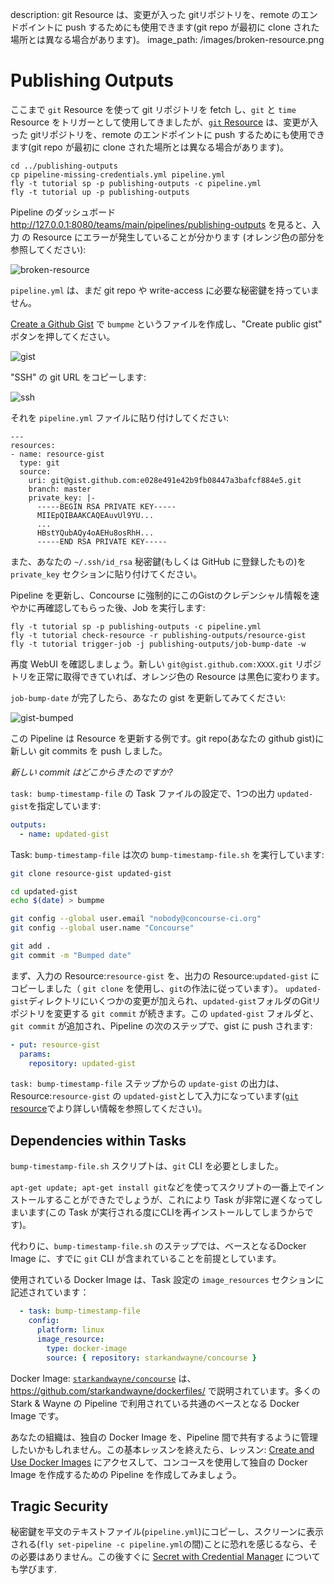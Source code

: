 description: git Resource は、変更が入った gitリポジトリを、remote のエンドポイントに push するためにも使用できます(git repo が最初に clone された場所とは異なる場合があります)。
image_path: /images/broken-resource.png

# Publishing Outputs

ここまで `git` Resource を使って git リポジトリを fetch し、`git` と `time` Resource をトリガーとして使用してきましたが、[`git` Resource](https://github.com/concourse/git-resource) は、変更が入った gitリポジトリを、remote のエンドポイントに push するためにも使用できます(git repo が最初に clone された場所とは異なる場合があります)。

```
cd ../publishing-outputs
cp pipeline-missing-credentials.yml pipeline.yml
fly -t tutorial sp -p publishing-outputs -c pipeline.yml
fly -t tutorial up -p publishing-outputs
```

Pipeline のダッシュボード http://127.0.0.1:8080/teams/main/pipelines/publishing-outputs を見ると、入力 の Resource にエラーが発生していることが分かります (オレンジ色の部分を参照してください):

![broken-resource](/images/broken-resource.png)

`pipeline.yml` は、まだ git repo や write-access に必要な秘密鍵を持っていません。

[Create a Github Gist](https://gist.github.com/) で `bumpme` というファイルを作成し、"Create public gist" ボタンを押してください。

![gist](/images/gist.png)

"SSH" の git URL をコピーします:

![ssh](/images/ssh.png)

それを `pipeline.yml` ファイルに貼り付けしてください:

```
---
resources:
- name: resource-gist
  type: git
  source:
    uri: git@gist.github.com:e028e491e42b9fb08447a3bafcf884e5.git
    branch: master
    private_key: |-
      -----BEGIN RSA PRIVATE KEY-----
      MIIEpQIBAAKCAQEAuvUl9YU...
      ...
      HBstYQubAQy4oAEHu8osRhH...
      -----END RSA PRIVATE KEY-----
```

また、あなたの `~/.ssh/id_rsa` 秘密鍵(もしくは GitHub に登録したもの)を `private_key` セクションに貼り付けてください。

Pipeline を更新し、Concourse に強制的にこのGistのクレデンシャル情報を速やかに再確認してもらった後、Job を実行します:

```
fly -t tutorial sp -p publishing-outputs -c pipeline.yml
fly -t tutorial check-resource -r publishing-outputs/resource-gist
fly -t tutorial trigger-job -j publishing-outputs/job-bump-date -w
```

再度 WebUI を確認しましょう。新しい `git@gist.github.com:XXXX.git` リポジトリを正常に取得できていれば、オレンジ色の Resource は黒色に変わります。

`job-bump-date` が完了したら、あなたの gist を更新してみてください:

![gist-bumped](/images/gist-bumped.png)

この Pipeline は Resource を更新する例です。git repo(あなたの github gist)に新しい git commits を push しました。

_新しい commit はどこからきたのですか?_

`task: bump-timestamp-file` の Task ファイルの設定で、1つの出力 `updated-gist`を指定しています:

```yaml
outputs:
  - name: updated-gist
```

Task: `bump-timestamp-file` は次の `bump-timestamp-file.sh` を実行しています:

```bash
git clone resource-gist updated-gist

cd updated-gist
echo $(date) > bumpme

git config --global user.email "nobody@concourse-ci.org"
git config --global user.name "Concourse"

git add .
git commit -m "Bumped date"
```

まず、入力の Resource:`resource-gist` を、出力の Resource:`updated-gist` にコピーしました（ `git clone` を使用し、`git`の作法に従っています）。 `updated-gist`ディレクトリにいくつかの変更が加えられ、`updated-gist`フォルダのGitリポジトリを変更する `git commit` が続きます。この `updated-gist` フォルダと、`git commit` が追加され、Pipeline の次のステップで、gist に push されます:

```yaml
- put: resource-gist
  params:
    repository: updated-gist
```

`task: bump-timestamp-file` ステップからの `update-gist` の出力は、Resource:`resource-gist` の `updated-gist`として入力になっています([`git` resource](https://github.com/concourse/git-resource)でより詳しい情報を参照してください)。

## Dependencies within Tasks

`bump-timestamp-file.sh` スクリプトは、`git` CLI を必要としました。

`apt-get update; apt-get install git`などを使ってスクリプトの一番上でインストールすることができたでしょうが、これにより Task が非常に遅くなってしまいます(この Task が実行される度にCLIを再インストールしてしまうからです)。

代わりに、`bump-timestamp-file.sh` のステップでは、ベースとなるDocker Image に、すでに `git` CLI が含まれていることを前提としています。

使用されている Docker Image は、Task 設定の `image_resources` セクションに記述されています：

```yaml
  - task: bump-timestamp-file
    config:
      platform: linux
      image_resource:
        type: docker-image
        source: { repository: starkandwayne/concourse }
```

Docker Image: [`starkandwayne/concourse`](https://hub.docker.com/r/starkandwayne/concourse) は、https://github.com/starkandwayne/dockerfiles/ で説明されています。多くの Stark & Wayne の Pipeline で利用されている共通のベースとなる Docker Image です。

あなたの組織は、独自の Docker Image を、Pipeline 間で共有するように管理したいかもしれません。この基本レッスンを終えたら、レッスン: [Create and Use Docker Images](/miscellaneous/docker-images/) にアクセスして、コンコースを使用して独自の Docker Image を作成するための Pipeline を作成してみましょう。

## Tragic Security

秘密鍵を平文のテキストファイル(`pipeline.yml`)にコピーし、スクリーンに表示される(`fly set-pipeline -c pipeline.yml`の間)ことに恐れを感じるなら、その必要はありません。この後すぐに [Secret with Credential Manager](/basics/secret-parameters/) についても学びます.
